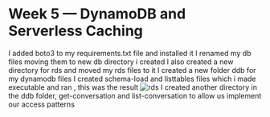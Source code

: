 # Week 5 — DynamoDB and Serverless Caching

I added boto3 to my requirements.txt file and installed it
I renamed my db files moving them to new db directory i created 
I also created a new directory for rds and moved my rds files to it
I created a new folder ddb for my dynamodb files
I created schema-load and listtables files which i made executable and ran , this was the result
![rds](./assets/listtables.png)
I created another directory in the ddb folder, get-conversation and list-conversation to allow us implement our access patterns

